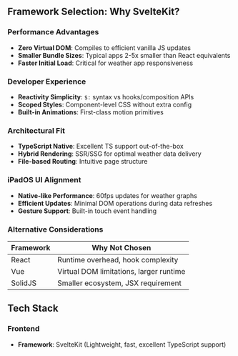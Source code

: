 ## Framework Selection: Why SvelteKit?

### Performance Advantages
- **Zero Virtual DOM**: Compiles to efficient vanilla JS updates
- **Smaller Bundle Sizes**: Typical apps 2-5x smaller than React equivalents
- **Faster Initial Load**: Critical for weather app responsiveness

### Developer Experience
- **Reactivity Simplicity**: `$:` syntax vs hooks/composition APIs
- **Scoped Styles**: Component-level CSS without extra config
- **Built-in Animations**: First-class motion primitives

### Architectural Fit
- **TypeScript Native**: Excellent TS support out-of-the-box
- **Hybrid Rendering**: SSR/SSG for optimal weather data delivery
- **File-based Routing**: Intuitive page structure

### iPadOS UI Alignment
- **Native-like Performance**: 60fps updates for weather graphs
- **Efficient Updates**: Minimal DOM operations during data refreshes
- **Gesture Support**: Built-in touch event handling

### Alternative Considerations
| Framework | Why Not Chosen |
|-----------|----------------|
| React | Runtime overhead, hook complexity |
| Vue | Virtual DOM limitations, larger runtime |
| SolidJS | Smaller ecosystem, JSX requirement |

## Tech Stack

### Frontend
- **Framework**: SvelteKit (Lightweight, fast, excellent TypeScript support)
